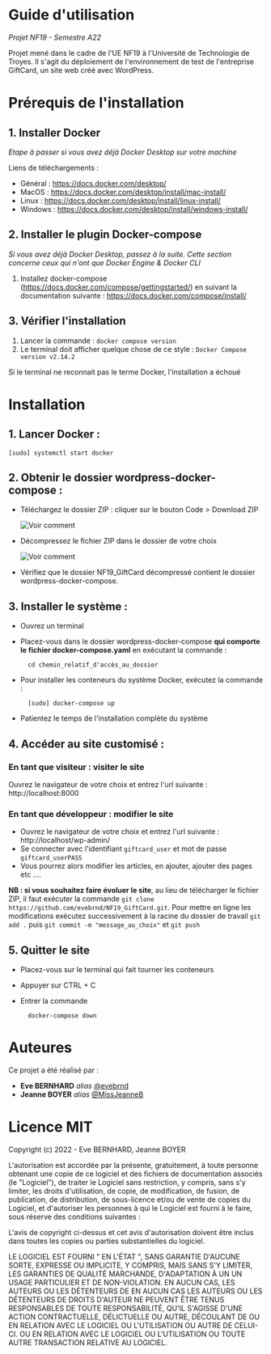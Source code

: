 

# **Guide d'utilisation**
_Projet NF19 - Semestre A22_

Projet mené dans le cadre de l'UE NF19 à l'Université de Technologie de Troyes. Il s'agit du déploiement de l'environnement de test de l'entreprise GiftCard, un site web créé avec WordPress.

# Prérequis de l'installation
## 1. Installer Docker 
_Etape à passer si vous avez déjà Docker Desktop sur votre machine_

Liens de téléchargements :

* Général : https://docs.docker.com/desktop/
* MacOS : https://docs.docker.com/desktop/install/mac-install/
* Linux : https://docs.docker.com/desktop/install/linux-install/
* Windows : https://docs.docker.com/desktop/install/windows-install/



## 2. Installer le plugin Docker-compose
_Si vous avez déjà Docker Desktop, passez à la suite._
_Cette section concerne ceux qui n'ont que Docker Engine & Docker CLI_
1. Installez docker-compose (https://docs.docker.com/compose/gettingstarted/) en suivant la documentation suivante : https://docs.docker.com/compose/install/

## 3. Vérifier l'installation 
1. Lancer la commande :
```docker compose version```
2. Le terminal doit afficher quelque chose de ce style : 
```Docker Compose version v2.14.2```

Si le terminal ne reconnait pas le terme Docker, l'installation a échoué

# Installation
## 1. Lancer Docker : 
    [sudo] systemctl start docker
## 2. Obtenir le dossier wordpress-docker-compose :

* Téléchargez le dossier ZIP : cliquer sur le bouton Code > Download ZIP 

    ![Voir comment](https://github.com/evebrnd/NF19_GiftCard/blob/master/git_download.png)
* Décompressez le fichier ZIP dans le dossier de votre choix

    ![Voir comment](https://github.com/evebrnd/NF19_GiftCard/blob/master/zip_decompress.png)
* Vérifiez que le dossier NF19_GiftCard décompressé contient le dossier wordpress-docker-compose.

## 3. Installer le système :
* Ouvrez un terminal
* Placez-vous dans le dossier wordpress-docker-compose **qui comporte le fichier docker-compose.yaml** en exécutant  la commande : 

        cd chemin_relatif_d'accès_au_dossier
* Pour installer les conteneurs du système Docker, exécutez la commande : 

        [sudo] docker-compose up 

* Patientez le temps de l'installation complète du système

## 4. Accéder au site customisé : 

### **En tant que visiteur : visiter le site**
Ouvrez le navigateur de votre choix et entrez l'url suivante : http://localhost:8000
### **En tant que développeur : modifier le site** 
* Ouvrez le navigateur de votre choix et entrez l'url suivante :  http://localhost/wp-admin/
* Se connecter avec l'identifiant ``giftcard_user`` et mot de passe ``giftcard_userPASS``
* Vous pourrez alors modifier les articles, en ajouter, ajouter des pages etc ....

**NB : si vous souhaitez faire évoluer le site**, au lieu de télécharger le fichier ZIP, il faut exécuter la commande ``git clone https://github.com/evebrnd/NF19_GiftCard.git``. Pour mettre en ligne les modifications exécutez successivement à la racine du dossier de travail ``git add .`` puis ``git commit -m "message_au_choix"`` et ``git push``

## 5. Quitter le site
* Placez-vous sur le terminal qui fait tourner les conteneurs
* Appuyer sur CTRL + C
* Entrer la commande

        docker-compose down

# Auteures
Ce projet a été réalisé par :
* **Eve BERNHARD** _alias_ [@evebrnd](https://github.com/evebrnd)
* **Jeanne BOYER** _alias_ [@MissJeanneB](https://github.com/MissJeanneB)


# Licence MIT
Copyright (c) 2022 - Eve BERNHARD, Jeanne BOYER

L'autorisation est accordée par la présente, gratuitement, à toute personne obtenant une copie de ce logiciel et des fichiers de documentation associés (le "Logiciel"), de traiter le Logiciel sans restriction, y compris, sans s'y limiter, les droits d'utilisation, de copie, de modification, de fusion, de publication, de distribution, de sous-licence et/ou de vente de copies du Logiciel, et d'autoriser les personnes à qui le Logiciel est fourni à le faire, sous réserve des conditions suivantes :

L'avis de copyright ci-dessus et cet avis d'autorisation doivent être inclus dans toutes les copies ou parties substantielles du logiciel.

LE LOGICIEL EST FOURNI " EN L'ÉTAT ", SANS GARANTIE D'AUCUNE SORTE, EXPRESSE OU IMPLICITE, Y COMPRIS, MAIS SANS S'Y LIMITER, LES GARANTIES DE QUALITÉ MARCHANDE, D'ADAPTATION À UN UN USAGE PARTICULIER ET DE NON-VIOLATION. EN AUCUN CAS, LES AUTEURS OU LES DÉTENTEURS DE EN AUCUN CAS LES AUTEURS OU LES DÉTENTEURS DE DROITS D'AUTEUR NE PEUVENT ÊTRE TENUS RESPONSABLES DE TOUTE RESPONSABILITÉ, QU'IL S'AGISSE D'UNE ACTION CONTRACTUELLE, DÉLICTUELLE OU AUTRE, DÉCOULANT DE OU EN RELATION AVEC LE LOGICIEL OU L'UTILISATION OU AUTRE DE CELUI-CI. OU EN RELATION AVEC LE LOGICIEL OU L'UTILISATION OU TOUTE AUTRE TRANSACTION RELATIVE AU LOGICIEL.
